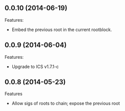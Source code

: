 ## 0.0.10 (2014-06-19)

Features:

  - Embed the previous root in the current rootblock.

## 0.0.9 (2014-06-04)

Features:

  - Upgrade to ICS v1.7.1-c


## 0.0.8 (2014-05-23)

Features

   - Allow sigs of roots to chain; expose the previous root
